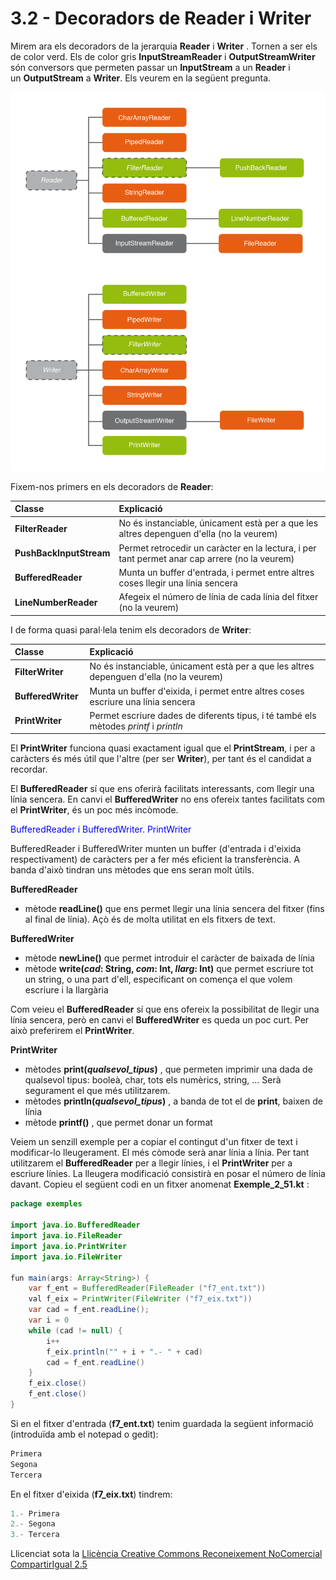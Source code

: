 # <a name="main"></a>**3.2 - Decoradors de Reader i Writer**
Mirem ara els decoradors de la jerarquia **Reader** i **Writer** . Tornen a ser els de color verd. Els de color gris **InputStreamReader** i **OutputStreamWriter** són conversors que permeten passar un **InputStream** a un **Reader** i un **OutputStream** a **Writer**. Els veurem en la següent pregunta.

![T2_2_2.png](T2__2_2.png)

Fixem-nos primers en els decoradors de **Reader**:

|Classe|Explicació|
| :- | :- |
|**FilterReader** |No és instanciable, únicament està per a que les altres depenguen d'ella (no la veurem) |
|**PushBackInputStream**|Permet retrocedir un caràcter en la lectura, i per tant permet anar cap arrere (no la veurem) |
|**BufferedReader** |Munta un buffer d'entrada, i permet entre altres coses llegir una línia sencera|
|**LineNumberReader** |Afegeix el número de línia de cada línia del fitxer (no la veurem)|

I de forma quasi paral·lela tenim els decoradors de **Writer**:

|Classe|Explicació|
| :- | :- |
|**FilterWriter** |No és instanciable, únicament està per a que les altres depenguen d'ella (no la veurem) |
|**BufferedWriter** |Munta un buffer d'eixida, i permet entre altres coses escriure una línia sencera|
|**PrintWriter** |Permet escriure dades de diferents tipus, i té també els mètodes *printf* i *println*|

El **PrintWriter** funciona quasi exactament igual que el **PrintStream**, i per a caràcters és més útil que l'altre (per ser **Writer**), per tant és el candidat a recordar.

El **BufferedReader** sí que ens oferirà facilitats interessants, com llegir una línia sencera. En canvi el **BufferedWriter** no ens ofereix tantes facilitats com el **PrintWriter**, és un poc més incòmode.


<span style="color: blue;"> BufferedReader i BufferedWriter. PrintWriter </span>


BufferedReader i BufferedWriter munten un buffer (d'entrada i d'eixida respectivament) de caràcters per a fer més eficient la transferència. A banda d'això tindran uns mètodes que ens seran molt útils.

**BufferedReader**

- mètode **readLine()** que ens permet llegir una línia sencera del fitxer (fins al final de línia). Açò és de molta utilitat en els fitxers de text.

**BufferedWriter**

- mètode **newLine()** que permet introduir el caràcter de baixada de línia
- mètode **write(*cad*: String, *com*: Int, *llarg*: Int)** que permet escriure tot un string, o una part d'ell, especificant on comença el que volem escriure i la llargària

Com veieu el **BufferedReader** sí que ens ofereix la possibilitat de llegir una línia sencera, però en canvi el **BufferedWriter** es queda un poc curt. Per això preferirem el **PrintWriter**.

**PrintWriter**

- mètodes **print(*qualsevol_tipus*)** , que permeten imprimir una dada de qualsevol tipus: booleà, char, tots els numèrics, string, ... Serà segurament el que més utilitzarem.
- mètodes **println(*qualsevol_tipus*)** , a banda de tot el de **print**, baixen de línia
- mètode **printf()** , que permet donar un format

Veiem un senzill exemple per a copiar el contingut d'un fitxer de text i modificar-lo lleugerament. El més còmode serà anar línia a línia. Per tant utilitzarem el **BufferedReader** per a llegir línies, i el **PrintWriter** per a escriure línies. La lleugera modificació consistirà en posar el número de línia davant. Copieu el següent codi en un fitxer anomenat **Exemple_2_51.kt** :
```java
package exemples

import java.io.BufferedReader
import java.io.FileReader
import java.io.PrintWriter
import java.io.FileWriter

fun main(args: Array<String>) {
    var f_ent = BufferedReader(FileReader ("f7_ent.txt"))
    val f_eix = PrintWriter(FileWriter ("f7_eix.txt"))
    var cad = f_ent.readLine();
    var i = 0
    while (cad != null) {
        i++
        f_eix.println("" + i + ".- " + cad)
        cad = f_ent.readLine()
    }
    f_eix.close()
    f_ent.close()
}
```
Si en el fitxer d'entrada (**f7_ent.txt**) tenim guardada la següent informació (introduïda amb el notepad o gedit):

```java
Primera
Segona
Tercera
```

En el fitxer d'eixida (**f7_eix.txt**) tindrem:
```java
1.- Primera
2.- Segona
3.- Tercera
```

Llicenciat sota la [Llicència Creative Commons Reconeixement NoComercial CompartirIgual 2.5](http://creativecommons.org/licenses/by-nc-sa/2.5/)
